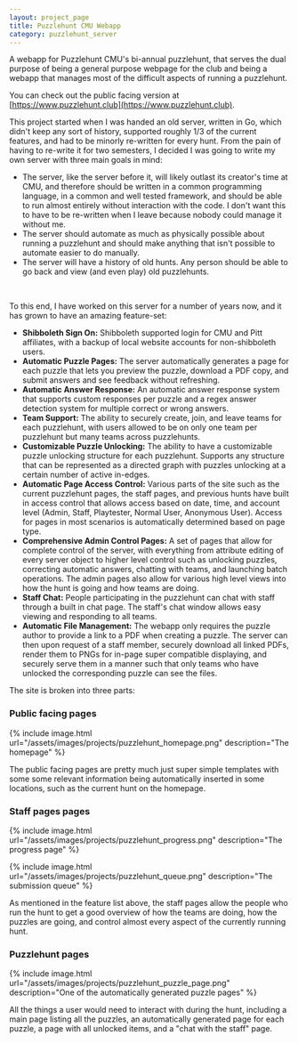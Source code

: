 ```yaml
---
layout: project_page
title: Puzzlehunt CMU Webapp
category: puzzlehunt_server
---
```


A webapp for Puzzlehunt CMU's bi-annual puzzlehunt, that serves the dual purpose of being a general purpose webpage for the club and being a webapp that manages most of the difficult aspects of running a puzzlehunt. 

You can check out the public facing version at [https://www.puzzlehunt.club](https://www.puzzlehunt.club).

This project started when I was handed an old server, written in Go, which didn't keep any sort of history, supported roughly 1/3 of the current features, and had to be minorly re-written for every hunt. From the pain of having to re-write it for two semesters, I decided I was going to write my own server with three main goals in mind:

- The server, like the server before it, will likely outlast its creator's time at CMU, and therefore should be written in a common programming language, in a common and well tested framework, and should be able to run almost entirely without interaction with the code. I don't want this to have to be re-written when I leave because nobody could manage it without me. 
- The server should automate as much as physically possible about running a puzzlehunt and should make anything that isn't possible to automate easier to do manually.
- The server will have a history of old hunts. Any person should be able to go back and view (and even play) old puzzlehunts.

<br>

To this end, I have worked on this server for a number of years now, and it has grown to have an amazing feature-set:
- **Shibboleth Sign On:** Shibboleth supported login for CMU and Pitt affiliates, with a backup of local website accounts for non-shibboleth users.
- **Automatic Puzzle Pages:** The server automatically generates a page for each puzzle that lets you preview the puzzle, download a PDF copy, and submit answers and see feedback without refreshing.
- **Automatic Answer Response:** An automatic answer response system that supports custom responses per puzzle and a regex answer detection system for multiple correct or wrong answers. 
- **Team Support:** The ability to securely create, join, and leave teams for each puzzlehunt, with users allowed to be on only one team per puzzlehunt but many teams across puzzlehunts.
- **Customizable Puzzle Unlocking:** The ability to have a customizable puzzle unlocking structure for each puzzlehunt. Supports any structure that can be represented as a directed graph with puzzles unlocking at a certain number of active in-edges. 
- **Automatic Page Access Control:** Various parts of the site such as the current puzzlehunt pages, the staff pages, and previous hunts have built in access control that allows access based on date, time, and account level (Admin, Staff, Playtester, Normal User, Anonymous User). Access for pages in most scenarios is automatically determined based on page type. 
- **Comprehensive Admin Control Pages:** A set of pages that allow for complete control of the server, with everything from attribute editing of every server object to higher level control such as unlocking puzzles, correcting automatic answers, chatting with teams, and launching batch operations. The admin pages also allow for various high level views into how the hunt is going and how teams are doing.
- **Staff Chat:** People participating in the puzzlehunt can chat with staff through a built in chat page. The staff's chat window allows easy viewing and responding to all teams. 
- **Automatic File Management:** The webapp only requires the puzzle author to provide a link to a PDF when creating a puzzle. The server can then upon request of a staff member, securely download all linked PDFs, render them to PNGs for in-page super compatible displaying, and securely serve them in a manner such that only teams who have unlocked the corresponding puzzle can see the files. 

The site is broken into three parts:

### Public facing pages ###
{% include image.html url="/assets/images/projects/puzzlehunt_homepage.png"
description="The homepage" %}

The public facing pages are pretty much just super simple templates with some some relevant information being automatically inserted in some locations, such as the current hunt on the homepage.


### Staff pages pages ###
{% include image.html url="/assets/images/projects/puzzlehunt_progress.png"
description="The progress page" %}

{% include image.html url="/assets/images/projects/puzzlehunt_queue.png"
description="The submission queue" %}

As mentioned in the feature list above, the staff pages allow the people who run the hunt to get a good overview of how the teams are doing, how the puzzles are going, and control almost every aspect of the currently running hunt. 

### Puzzlehunt pages ###
{% include image.html url="/assets/images/projects/puzzlehunt_puzzle_page.png"
description="One of the automatically generated puzzle pages" %}

All the things a user would need to interact with during the hunt, including a main page listing all the puzzles, an automatically generated page for each puzzle, a page with all unlocked items, and a "chat with the staff" page. 